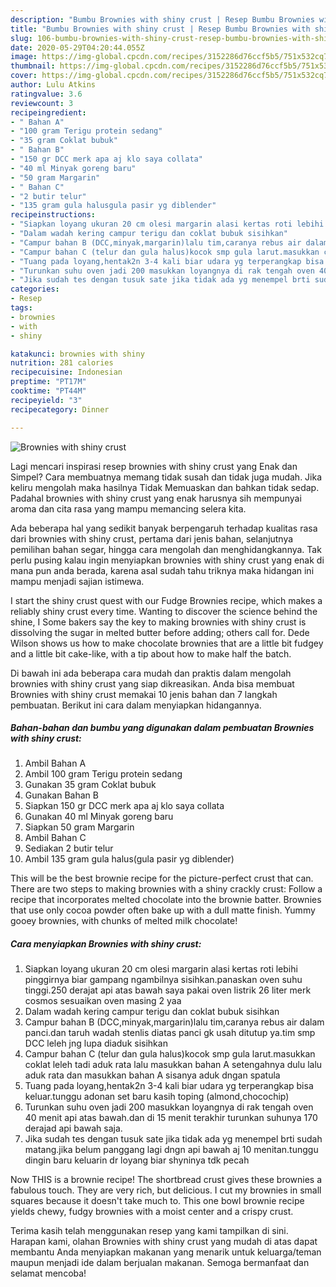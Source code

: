 ```yaml
---
description: "Bumbu Brownies with shiny crust | Resep Bumbu Brownies with shiny crust Yang Bisa Manjain Lidah"
title: "Bumbu Brownies with shiny crust | Resep Bumbu Brownies with shiny crust Yang Bisa Manjain Lidah"
slug: 106-bumbu-brownies-with-shiny-crust-resep-bumbu-brownies-with-shiny-crust-yang-bisa-manjain-lidah
date: 2020-05-29T04:20:44.055Z
image: https://img-global.cpcdn.com/recipes/3152286d76ccf5b5/751x532cq70/brownies-with-shiny-crust-foto-resep-utama.jpg
thumbnail: https://img-global.cpcdn.com/recipes/3152286d76ccf5b5/751x532cq70/brownies-with-shiny-crust-foto-resep-utama.jpg
cover: https://img-global.cpcdn.com/recipes/3152286d76ccf5b5/751x532cq70/brownies-with-shiny-crust-foto-resep-utama.jpg
author: Lulu Atkins
ratingvalue: 3.6
reviewcount: 3
recipeingredient:
- " Bahan A"
- "100 gram Terigu protein sedang"
- "35 gram Coklat bubuk"
- " Bahan B"
- "150 gr DCC merk apa aj klo saya collata"
- "40 ml Minyak goreng baru"
- "50 gram Margarin"
- " Bahan C"
- "2 butir telur"
- "135 gram gula halusgula pasir yg diblender"
recipeinstructions:
- "Siapkan loyang ukuran 20 cm olesi margarin alasi kertas roti lebihi pinggirnya biar gampang ngambilnya sisihkan.panaskan oven suhu tinggi.250 derajat api atas bawah saya pakai oven listrik 26 liter merk cosmos sesuaikan oven masing 2 yaa"
- "Dalam wadah kering campur terigu dan coklat bubuk sisihkan"
- "Campur bahan B (DCC,minyak,margarin)lalu tim,caranya rebus air dalam panci.dan taruh wadah stenlis diatas panci gk usah ditutup ya.tim smp DCC leleh jng lupa diaduk sisihkan"
- "Campur bahan C (telur dan gula halus)kocok smp gula larut.masukkan coklat leleh tadi aduk rata lalu masukkan bahan A setengahnya dulu lalu aduk rata dan masukkan bahan A sisanya aduk dngan spatula"
- "Tuang pada loyang,hentak2n 3-4 kali biar udara yg terperangkap bisa keluar.tunggu adonan set baru kasih toping (almond,chocochip)"
- "Turunkan suhu oven jadi 200 masukkan loyangnya di rak tengah oven 40 menit api atas bawah.dan di 15 menit terakhir turunkan suhunya 170 derajad api bawah saja."
- "Jika sudah tes dengan tusuk sate jika tidak ada yg menempel brti sudah matang.jika belum panggang lagi dngn api bawah aj 10 menitan.tunggu dingin baru keluarin dr loyang biar shyninya tdk pecah"
categories:
- Resep
tags:
- brownies
- with
- shiny

katakunci: brownies with shiny 
nutrition: 281 calories
recipecuisine: Indonesian
preptime: "PT17M"
cooktime: "PT44M"
recipeyield: "3"
recipecategory: Dinner

---
```



![Brownies with shiny crust](https://img-global.cpcdn.com/recipes/3152286d76ccf5b5/751x532cq70/brownies-with-shiny-crust-foto-resep-utama.jpg)

Lagi mencari inspirasi resep brownies with shiny crust yang Enak dan Simpel? Cara membuatnya memang tidak susah dan tidak juga mudah. Jika keliru mengolah maka hasilnya Tidak Memuaskan dan bahkan tidak sedap. Padahal brownies with shiny crust yang enak harusnya sih mempunyai aroma dan cita rasa yang mampu memancing selera kita.

Ada beberapa hal yang sedikit banyak berpengaruh terhadap kualitas rasa dari brownies with shiny crust, pertama dari jenis bahan, selanjutnya pemilihan bahan segar, hingga cara mengolah dan menghidangkannya. Tak perlu pusing kalau ingin menyiapkan brownies with shiny crust yang enak di mana pun anda berada, karena asal sudah tahu triknya maka hidangan ini mampu menjadi sajian istimewa.

I start the shiny crust quest with our Fudge Brownies recipe, which makes a reliably shiny crust every time. Wanting to discover the science behind the shine, I Some bakers say the key to making brownies with shiny crust is dissolving the sugar in melted butter before adding; others call for. Dede Wilson shows us how to make chocolate brownies that are a little bit fudgey and a little bit cake-like, with a tip about how to make half the batch.


Di bawah ini ada beberapa cara mudah dan praktis dalam mengolah brownies with shiny crust yang siap dikreasikan. Anda bisa membuat Brownies with shiny crust memakai 10 jenis bahan dan 7 langkah pembuatan. Berikut ini cara dalam menyiapkan hidangannya.

<!--inarticleads1-->

##### Bahan-bahan dan bumbu yang digunakan dalam pembuatan Brownies with shiny crust:

1. Ambil  Bahan A
1. Ambil 100 gram Terigu protein sedang
1. Gunakan 35 gram Coklat bubuk
1. Gunakan  Bahan B
1. Siapkan 150 gr DCC merk apa aj klo saya collata
1. Gunakan 40 ml Minyak goreng baru
1. Siapkan 50 gram Margarin
1. Ambil  Bahan C
1. Sediakan 2 butir telur
1. Ambil 135 gram gula halus(gula pasir yg diblender)


This will be the best brownie recipe for the picture-perfect crust that can. There are two steps to making brownies with a shiny crackly crust: Follow a recipe that incorporates melted chocolate into the brownie batter. Brownies that use only cocoa powder often bake up with a dull matte finish. Yummy gooey brownies, with chunks of melted milk chocolate! 

<!--inarticleads2-->

##### Cara menyiapkan Brownies with shiny crust:

1. Siapkan loyang ukuran 20 cm olesi margarin alasi kertas roti lebihi pinggirnya biar gampang ngambilnya sisihkan.panaskan oven suhu tinggi.250 derajat api atas bawah saya pakai oven listrik 26 liter merk cosmos sesuaikan oven masing 2 yaa
1. Dalam wadah kering campur terigu dan coklat bubuk sisihkan
1. Campur bahan B (DCC,minyak,margarin)lalu tim,caranya rebus air dalam panci.dan taruh wadah stenlis diatas panci gk usah ditutup ya.tim smp DCC leleh jng lupa diaduk sisihkan
1. Campur bahan C (telur dan gula halus)kocok smp gula larut.masukkan coklat leleh tadi aduk rata lalu masukkan bahan A setengahnya dulu lalu aduk rata dan masukkan bahan A sisanya aduk dngan spatula
1. Tuang pada loyang,hentak2n 3-4 kali biar udara yg terperangkap bisa keluar.tunggu adonan set baru kasih toping (almond,chocochip)
1. Turunkan suhu oven jadi 200 masukkan loyangnya di rak tengah oven 40 menit api atas bawah.dan di 15 menit terakhir turunkan suhunya 170 derajad api bawah saja.
1. Jika sudah tes dengan tusuk sate jika tidak ada yg menempel brti sudah matang.jika belum panggang lagi dngn api bawah aj 10 menitan.tunggu dingin baru keluarin dr loyang biar shyninya tdk pecah


Now THIS is a brownie recipe! The shortbread crust gives these brownies a fabulous touch. They are very rich, but delicious. I cut my brownies in small squares because it doesn&#39;t take much to. This one bowl brownie recipe yields chewy, fudgy brownies with a moist center and a crispy crust. 

Terima kasih telah menggunakan resep yang kami tampilkan di sini. Harapan kami, olahan Brownies with shiny crust yang mudah di atas dapat membantu Anda menyiapkan makanan yang menarik untuk keluarga/teman maupun menjadi ide dalam berjualan makanan. Semoga bermanfaat dan selamat mencoba!
